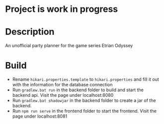 # Project is work in progress

# Description
An unofficial party planner for the game series Etrian Odyssey

# Build
- Rename `hikari.properties.template` to `hikari.properties` and fill it out with the information for the database connection
- Run `gradlew.bat run` in the backend folder to build and start the backend api. Visit the page under localhost:8080
- Run `gradlew.bat shadowjar` in the backend folder to create a jar of the backend.
- Run `npm run serve` in the frontend folder to start the frontend. Visit the page under localhost:8081